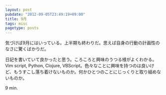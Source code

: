```yaml
---
layout: post
pubdate: "2012-09-05T23:49:19+09:00"
title: 9月
tags: misc
pagetype: posts
---
```

気づけば9月にはいっている。上半期も終わりだ。思えば自身の行動の計画性のなさに驚くばかりだ。

日記を書いていて良かったと思う。ころころと興味のうつる様がよくわかる。Vim script, Python, Clojure, VBScript。色々なことに興味を持つのは良いけど、もうすこし落ち着けないものか。何かひとつのことにじっくりと取り組めないものか。

9 min.
